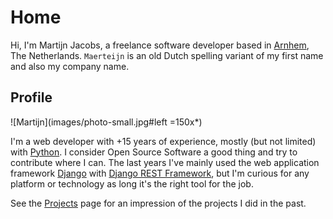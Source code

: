 # Home
Hi, I'm Martijn Jacobs, a freelance software developer based in [Arnhem](https://www.google.nl/maps/place/Arnhem/), The Netherlands. `Maerteijn` is an old Dutch spelling variant of my first name and also my company name.

## Profile
![Martijn](images/photo-small.jpg#left =150x*)

I'm a web developer with +15 years of experience, mostly (but not limited) with [Python](https://www.python.org/). I consider Open Source Software a good thing and try to contribute where I can. The last years I've mainly used the web application framework [Django](https://www.djangoproject.com/) with [Django REST Framework](https://www.django-rest-framework.org/), but I'm curious for any platform or technology as long it's the right tool for the job.

See the [Projects](./projects) page for an impression of the projects I did in the past.
